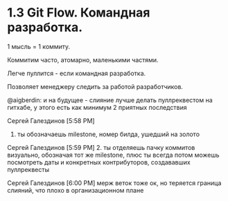 1.3 Git Flow. Командная разработка.
==

1 мысль = 1 коммиту.

Коммитим часто, атомарно, маленькими частями.

Легче пуллится - если командная разработка.

Позволяет менеджеру следить за работой разработчиков. 



@aigberdin: и на будущее - слияние лучше делать пуллреквестом на гитхабе, у этого есть как минимум 2 приятных последствия

Сергей Галездинов [5:58 PM]
1. ты обозначаешь milestone, номер билда, ушедший на золото

Сергей Галездинов [5:59 PM]
2. ты отделяешь пачку коммитов визуально, обозначая тот же milestone, плюс ты всегда потом можешь посмотреть даты и конкретных контрибуторов, создававших пуллреквесты

Сергей Галездинов [6:00 PM]
мерж веток тоже ок, но теряется граница слияний, что плохо в организационном плане




